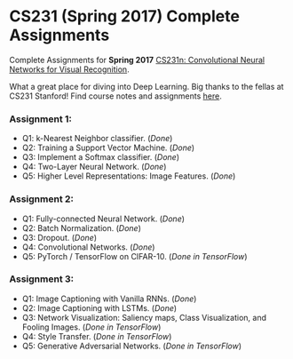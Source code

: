 # CS231 (Spring 2017) Complete Assignments
Complete Assignments for **Spring 2017** [CS231n: Convolutional Neural Networks for Visual Recognition](cs231n.stanford.edu).

What a great place for diving into Deep Learning. Big thanks to the fellas at CS231 Stanford!
Find course notes and assignments [here](cs231n.github.io). 

### Assignment 1:
- Q1: k-Nearest Neighbor classifier. (_Done_)
- Q2: Training a Support Vector Machine. (_Done_)
- Q3: Implement a Softmax classifier. (_Done_)
- Q4: Two-Layer Neural Network. (_Done_)
- Q5: Higher Level Representations: Image Features. (_Done_)

### Assignment 2:
- Q1: Fully-connected Neural Network. (_Done_)
- Q2: Batch Normalization. (_Done_)
- Q3: Dropout. (_Done_)
- Q4: Convolutional Networks. (_Done_)
- Q5: PyTorch / TensorFlow on CIFAR-10. (_Done in TensorFlow_)

### Assignment 3:
- Q1: Image Captioning with Vanilla RNNs. (_Done_)
- Q2: Image Captioning with LSTMs. (_Done_)
- Q3: Network Visualization: Saliency maps, Class Visualization, and Fooling Images. (_Done in TensorFlow_)
- Q4: Style Transfer. (_Done in TensorFlow_)
- Q5: Generative Adversarial Networks. (_Done in TensorFlow_)

